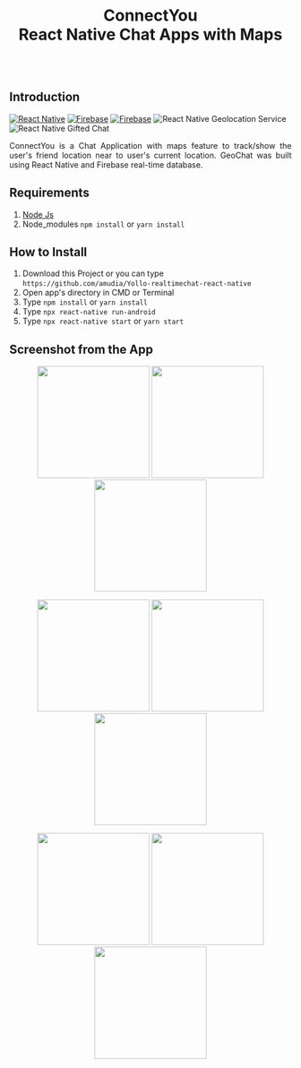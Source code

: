<h1 align='center'>ConnectYou <br>React Native Chat Apps with Maps</h1>

<!-- <p align='center'>
    <img width="400" src='./screenshots/1.jpg' />
</p> -->

<br>
<br>

## Introduction

[![React Native](https://img.shields.io/badge/react%20native-v0.61.2-blue)](https://facebook.github.io/react-native/)
[![Firebase](https://img.shields.io/badge/firebase-v7.10-orange)](https://firebase.google.com/?gclid=EAIaIQobChMI2qeqx_3C4wIVTiUrCh0i0QGfEAAYASAAEgIPNfD_BwE)
[![Firebase](https://img.shields.io/badge/React%20Native%20Maps-0.26.1-green.svg?style=rounded-square)](https://github.com/react-native-community/react-native-maps)
![React Native Geolocation Service](https://img.shields.io/badge/react%20native%20geolocation%20service-v3.1.0-brightgreen)
![React Native Gifted Chat](https://img.shields.io/badge/react%20native%20gifted%20chat-v0.11.0-yellowgreen)

<p align='justify'>ConnectYou is a Chat Application with maps feature to track/show the user's friend location near to user's current location. GeoChat was built using React Native and Firebase real-time database.</p>

## Requirements

1. <a href="https://nodejs.org/en/download/">Node Js</a>
2. Node_modules `npm install` or `yarn install`

## How to Install

1. Download this Project or you can type `https://github.com/amudia/Yollo-realtimechat-react-native`
2. Open app's directory in CMD or Terminal
3. Type `npm install` or `yarn install`
4. Type `npx react-native run-android`
6. Type `npx react-native start` or `yarn start`

<!-- ## Download the APK

You can Download the APK [`here`](https://drive.google.com/file/d/1tAi9WLwsCCy3PBT7JVa3nqAsGPWrnWjR/view?usp=sharing) -->

## Screenshot from the App

<p align='center'>
  <span>
      <image width="200" src="./screenshots/1.jpg" />
      <image width="200" src="./screenshots/2.jpg" />
      <image width="200" src="./screenshots/3.jpg" />
     
      
  </span>
</p>
<p align='center'>
  <span>
      <image width="200" src="./screenshots/4.jpg" />
        <image width="200" src="./screenshots/5.jpg" />
      <image width="200" src="./screenshots/6.jpg" />
      
  </span>
</p>
<p align='center'>
  <span>
      <image width="200" src="./screenshots/7.jpg" />
      <image width="200" src="./screenshots/8.jpg" />      
      <image width="200" src="./screenshots/9.jpg" />      
  </span>
</p>
